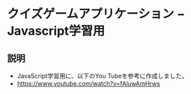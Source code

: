 # クイズゲームアプリケーション − Javascript学習用

## 説明
- JavaScript学習用に、以下のYou Tubeを参考に作成しました。
- https://www.youtube.com/watch?v=fAluwAmHrws
